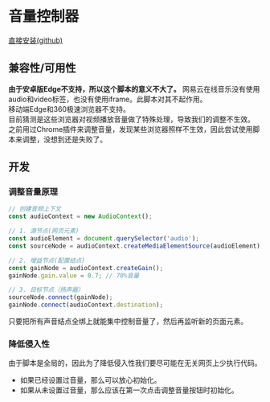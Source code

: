 # 音量控制器

<a href="https://github.com/OldSaltFish/userscript/raw/refs/heads/main/packages/volume-controller/output.user.js" target="_blank">直接安装(github)</a>

## 兼容性/可用性
**由于安卓版Edge不支持，所以这个脚本的意义不大了。**
网易云在线音乐没有使用audio和video标签，也没有使用iframe。此脚本对其不起作用。\
移动端Edge和360极速浏览器不支持。\
目前猜测是这些浏览器对视频播放音量做了特殊处理，导致我们的调整不生效。\
之前用过Chrome插件来调整音量，发现某些浏览器照样不生效，因此尝试使用脚本来调整，没想到还是失败了。

## 开发

### 调整音量原理

```js
// 创建音频上下文
const audioContext = new AudioContext();

// 1. 源节点(网页元素)
const audioElement = document.querySelector('audio');
const sourceNode = audioContext.createMediaElementSource(audioElement);

// 2. 增益节点(配置结点)
const gainNode = audioContext.createGain();
gainNode.gain.value = 0.7; // 70%音量

// 3. 目标节点（扬声器）
sourceNode.connect(gainNode);
gainNode.connect(audioContext.destination);
```

只要把所有声音结点全绑上就能集中控制音量了，然后再监听新的页面元素。

### 降低侵入性

由于脚本是全局的，因此为了降低侵入性我们要尽可能在无关网页上少执行代码。

- 如果已经设置过音量，那么可以放心初始化。
- 如果从未设置过音量，那么应该在第一次点击调整音量按钮时初始化。